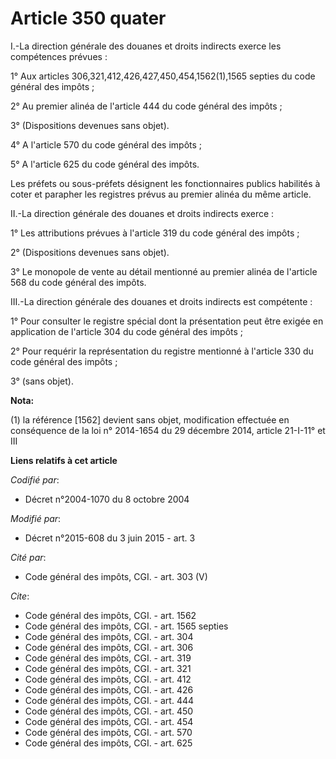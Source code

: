 # Article 350 quater

I.-La direction générale des douanes et droits indirects exerce les compétences prévues :

1° Aux articles 306,321,412,426,427,450,454,1562(1),1565 septies du code général des impôts ;

2° Au premier alinéa de l'article 444 du code général des impôts ;

3° (Dispositions devenues sans objet).

4° A l'article 570 du code général des impôts ;

5° A l'article 625 du code général des impôts.

Les préfets ou sous-préfets désignent les fonctionnaires publics habilités à coter et parapher les registres prévus au
premier alinéa du même article.

II.-La direction générale des douanes et droits indirects exerce :

1° Les attributions prévues à l'article 319 du code général des impôts ;

2° (Dispositions devenues sans objet).

3° Le monopole de vente au détail mentionné au premier alinéa de l'article 568 du code général des impôts.

III.-La direction générale des douanes et droits indirects est compétente :

1° Pour consulter le registre spécial dont la présentation peut être exigée en application de l'article 304 du code général
des impôts ;

2° Pour requérir la représentation du registre mentionné à l'article 330 du code général des impôts ;

3° (sans objet).

**Nota:**

(1) la référence [1562] devient sans objet, modification effectuée en conséquence de la loi n° 2014-1654 du 29 décembre 2014,
article 21-I-11° et III

**Liens relatifs à cet article**

_Codifié par_:

  - Décret n°2004-1070 du 8 octobre 2004

_Modifié par_:

  - Décret n°2015-608 du 3 juin 2015 - art. 3

_Cité par_:

  - Code général des impôts, CGI. - art. 303 (V)

_Cite_:

  - Code général des impôts, CGI. - art. 1562
  - Code général des impôts, CGI. - art. 1565 septies
  - Code général des impôts, CGI. - art. 304
  - Code général des impôts, CGI. - art. 306
  - Code général des impôts, CGI. - art. 319
  - Code général des impôts, CGI. - art. 321
  - Code général des impôts, CGI. - art. 412
  - Code général des impôts, CGI. - art. 426
  - Code général des impôts, CGI. - art. 444
  - Code général des impôts, CGI. - art. 450
  - Code général des impôts, CGI. - art. 454
  - Code général des impôts, CGI. - art. 570
  - Code général des impôts, CGI. - art. 625
